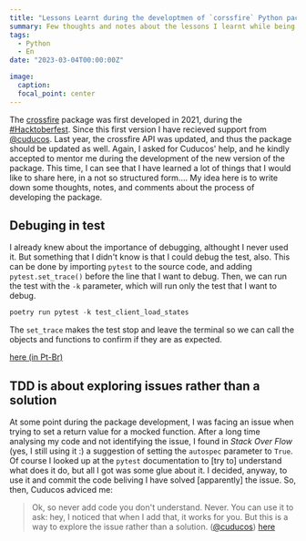```yaml
---
title: "Lessons Learnt during the developtmen of `corssfire` Python package"
summary: Few thoughts and notes about the lessons I learnt while being mentored by Cuducos.
tags:
  - Python
  - En
date: "2023-03-04T00:00:00Z"

image:
  caption:
  focal_point: center
---
```

The [crossfire](https://pypi.org/project/crossfire/) package was first developed in 2021, during the [#Hacktoberfest](https://felipesbarros.github.io/post/hacktoberfest21/). Since this first version I have recieved support from [@cuducos](https://cuducos.me/). 
Last year, the crossfire API was updated, and thus the package should be updated as well. Again, I asked for Cuducos' help, and he kindly accepted to mentor me during the development of the new version of the package. This time, I can see that I have learned a lot of things that I would like to share here, in a not so structured form.... My idea here is to write down some thoughts, notes, and comments about the process of developing the package.

## Debuging in test
I already knew about the importance of debugging, althought I never used it. But something that I didn't know is that I could debug the test, also.
This can be done by importing `pytest` to the source code, and adding `pytest.set_trace()` before the line that I want to debug. Then, we can run the test with the `-k` parameter, which will run only the test that I want to debug.

```python
poetry run pytest -k test_client_load_states
```

The `set_trace` makes the test stop and leave the terminal so we can call the objects and functions to confirm if they are as expected.

[here (in Pt-Br)](https://github.com/FelipeSBarros/crossfire/pull/74#discussion_r1407879899)

## TDD is about exploring issues rather than a solution
At some point during the package development, I was facing an issue when trying to set a return value for a mocked function. After a long time analysing my code and not identifying the issue, I found in *Stack Over Flow* (yes, I still using it :) a suggestion of setting the `autospec` parameter to `True`. Of course I looked up at the `pytest` documentation to [try to] understand what does it do, but all I got was some glue about it. I decided, anyway, to use it and commit the code beliving I have solved [apparently] the issue. So, then, Cuducos adviced me:  

> Ok, so never add code you don't understand. Never. You can use it to ask: hey, I noticed that when I add that, it works for you. But this is a way to explore the issue rather than a solution. ([@cuducos](cuducos.me))
[here](https://github.com/FelipeSBarros/crossfire/pull/103#discussion_r1509013934)
